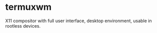 # termuxwm
X11 compositor with full user interface, desktop environment, usable in rootless devices.
